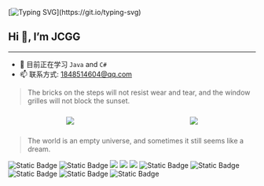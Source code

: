 [![Typing SVG](https://readme-typing-svg.herokuapp.com?font=Fira+Code&pause=1000&color=1AA1F7&center=true&vCenter=true&random=false&width=435&lines=+%E5%87%AD%E6%97%B6%E9%97%B4%E8%B5%A2%E6%9D%A5%E7%9A%84%E4%B8%9C%E8%A5%BF;%E6%97%B6%E9%97%B4%E8%82%AF%E5%AE%9A%E4%BC%9A%E4%B8%BA%E4%B9%8B%E4%BD%9C%E8%AF%81!)](https://git.io/typing-svg)

## Hi 👋, I’m JCGG
***
- 🌱 目前正在学习 `Java` and `C#`
- 📫 联系方式: <a href="mailto:1848514604@qq.com">1848514604@qq.com</a>
>
> The bricks on the steps will not resist wear and tear, and the window grilles will not block the sunset.
>
<div align="center" style="display:flex;align-content: center;justify-content: space-between;flex-wrap: wrap;">
  <img style="margin:10px auto" src="https://github-readme-stats.vercel.app/api?username=JCGG-99977&show_icons=true&theme=transparent" />
   <img style="margin:10px auto;" src="https://github-readme-stats.vercel.app/api/top-langs/?username=JCGG-99977&layout=compact&langs_count=6&text_color=000&icon_color=fff&theme=graywhite" /> 
</div>

>
> The world is an empty universe, and sometimes it still seems like a dream.
>

<span > 
  <img alt="Static Badge" src="https://img.shields.io/badge/Vue-%2342b883?style=flat-square&logo=Vue&logoColor=%23fff"> 
  <img alt="Static Badge" src="https://img.shields.io/badge/TypeScript-%230072b3?style=flat-square&logo=TypeScript&logoColor=%23fff"> 
  <img src="https://img.shields.io/badge/-JavaScript-F7DF1E?style=flat-square&logo=javascript&logoColor=white" /> 
  <img src="https://img.shields.io/badge/-HTML5-E34F26?style=flat-square&logo=html5&logoColor=white" /> 
  <img src="https://img.shields.io/badge/-CSS3-1572B6?style=flat-square&logo=css3" /> 
  <img alt="Static Badge" src="https://img.shields.io/badge/Webpack-%230072b3?style=flat-square&logo=webpack&logoColor=%23fff"> 
  <img alt="Static Badge" src="https://img.shields.io/badge/Vite-%239a60fe?style=flat-square&logo=vite&logoColor=%23fff"> 
  <img alt="Static Badge" src="https://img.shields.io/badge/Sass-%23c66394?style=flat-square&logo=Sass&logoColor=%23fff"> 
  <img alt="Static Badge" src="https://img.shields.io/badge/Visual_Studio_Code-007ACC?style=flat-square&logo=Visual-Studio-Code&logoColor=white"> 
  <img alt="Static Badge" src="https://img.shields.io/badge/Git-F05032?style=flat-square&logo=Git&logoColor=white">  
</span>



